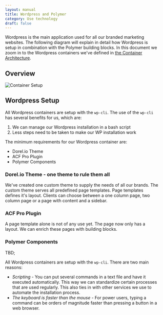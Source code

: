 ```yaml
---
layout: manual
title: Wordpress and Polymer
category: Use technology
draft: false
---
```


Wordpress is the main application used for all our branded marketing websites. The following diagram will explain in detail how Wordpress is setup in combination with the Polymer building blocks. In this document we zoom in to the Wordpress containers we've defined in [the Container Architecture](./container-architecture.html).

## Overview

![Container Setup](/assets/img/wp-polymer-setup.png "Wordpress and Polymer Setup")

## Wordpress Setup

All Wordpress containers are setup with the <code>wp-cli</code>. The use of the <code>wp-cli</code> has several benefits for us, which are:
1. We can manage our Wordpress installation in a bash script
2. Less steps need to be taken to make our WP installation work

The minimum requirements for our Wordpress container are:
- Dorel.io Theme
- ACF Pro Plugin
- Polymer Components

### Dorel.io Theme - one theme to rule them all

We've created one custom theme to supply the needs of all our brands. The custom theme serves all predefined page templates. Page templates defines it's layout. Clients can choose between a one column page, two column page or a page with content and a sidebar.

### ACF Pro Plugin

A page template alone is not of any use yet. The page now only has a layout. We can enrich these pages with building blocks. 

### Polymer Components

TBD;

All Wordpress containers are setup with the <code>wp-cli</code>. There are two main reasons:

- *Scripting* - You can put several commands in a text file and have it executed automatically. This way we can standardize certain processes that are used regularly. This also ties in with other services we use to automate the installation process.
- *The keyboard is faster than the mouse* - For power users, typing a command can be orders of magnitude faster than pressing a button in a web browser.
